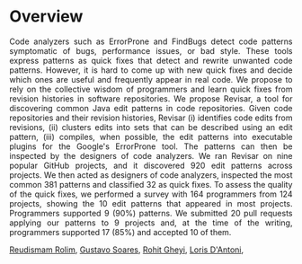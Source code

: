 # Overview #

<p style="text-align: justify;">
Code analyzers such as ErrorProne and FindBugs detect code patterns symptomatic of bugs, performance issues, or bad style. These tools express patterns as quick fixes that detect and rewrite unwanted code patterns. However, it is hard to come up with new quick fixes and decide which ones are useful and frequently appear in real code. We propose to rely on the collective wisdom of programmers and learn quick fixes from revision histories in software repositories. We propose Revisar, a tool for discovering common Java edit patterns in code repositories. Given code repositories and their revision histories, Revisar (i) identifies code edits from revisions, (ii) clusters edits into sets that can be described using an edit pattern, (iii) compiles, when possible, the edit patterns into executable plugins for the Google's ErrorProne tool. The patterns can then be inspected by the designers of code analyzers. We ran Revisar on nine popular GitHub projects, and it discovered 920 edit patterns across projects. We then acted as designers of code analyzers, inspected the most common 381 patterns and classified 32 as quick fixes. To assess the quality of the quick fixes, we performed a survey with 164 programmers from 124 projects, showing the 10 edit patterns that appeared in most projects. Programmers supported 9 (90%) patterns. We submitted 20 pull requests applying our patterns to 9 projects and, at the time of the writing, programmers supported 17 (85%) and accepted 10 of them.
</p>

[Reudismam Rolim](http://www.dsc.ufcg.edu.br/~spg/reudismam/), [Gustavo Soares](https://gustavoasoares.github.io/), [Rohit Gheyi](http://www.dsc.ufcg.edu.br/~rohit/), [Loris D'Antoni](http://pages.cs.wisc.edu/~loris/),
